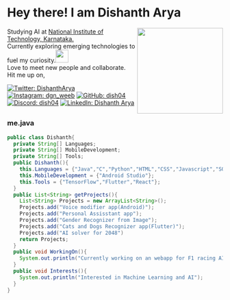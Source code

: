 <h1> Hey there! I am Dishanth Arya </h1> 

<img src="https://media.tenor.com/vZZEPrwfe6AAAAAi/happy-amine.gif" align = "right" height=200px width=200px>

<p>
  Studying AI at <a href="https://www.nitk.ac.in/">National Institute of Technology, Karnataka.</a> </br>Currently exploring emerging technologies to fuel my curiosity.<img src="https://media.tenor.com/1UoL-HJFGDAAAAAi/pentol-stiker-pentol.gif" height=30 width=30> </br>Love to meet new people and collaborate. </br>Hit me up on,
</p>

[![Twitter: DishanthArya](https://img.shields.io/badge/Twitter-black?logo=x)](https://twitter.com/Dishantharya04)
[![Instagram: dgn_weeb](https://img.shields.io/badge/Instagram-black?logo=instagram)](https://instagram.com/dgn_weeb/)
[![GitHub: dish04](https://img.shields.io/badge/GitHub-black?logo=github)](https://github.com/dish04/)
[![Discord: dish04](https://img.shields.io/badge/Discord-black?logo=discord)](https://discordapp.com/users/degnrate_weeb)
[![LinkedIn: Dishanth Arya](https://img.shields.io/badge/LinkedIn-black?logo=linkedin)](https://www.linkedin.com/in/dishanth-arya-74b3192aa/)

## <h3>me.java</h3>

```java
public class Dishanth{
  private String[] Languages;
  private String[] MobileDevelopment;
  private String[] Tools;
  public Dishanth(){
    this.Languages = {"Java","C","Python","HTML","CSS","Javascript","SQL"};
    this.MobileDevelopment = {"Android Studio"};
    this.Tools = {"TensorFlow","Flutter","React"};
  }
  public List<String> getProjects(){
    List<String> Projects = new ArrayList<String>();
    Projects.add("Voice modifier app(Android)");
    Projects.add("Personal Assisstant app");
    Projects.add("Gender Recognizer from Image");
    Projects.add("Cats and Dogs Recognizer app(Flutter)");
    Projects.add("AI solver for 2048")
    return Projects;
  }
  public void WorkingOn(){
    System.out.println("Currently working on an webapp for F1 racing AI and simulator");
  }
  public void Interests(){
    System.out.println("Interested in Machine Learning and AI");
  }
}
```
<!---
dish04/dish04 is a ✨ special ✨ repository because its `README.md` (this file) appears on your GitHub profile.
You can click the Preview link to take a look at your changes.
--->
